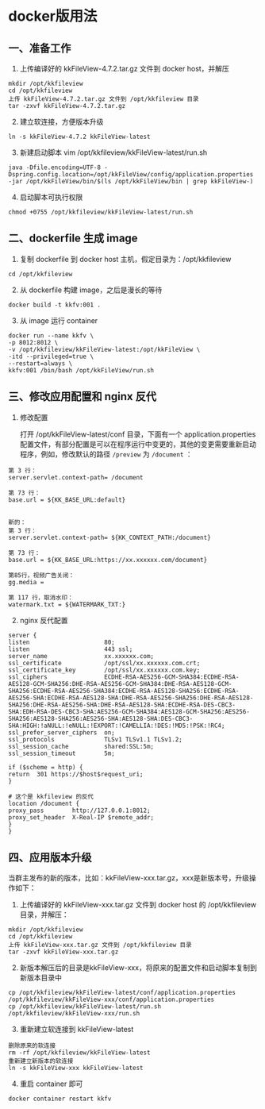 # docker版用法

## 一、准备工作

1. 上传编译好的 kkFileView-4.7.2.tar.gz 文件到 docker host，并解压

```
mkdir /opt/kkfileview
cd /opt/kkfileview
上传 kkFileView-4.7.2.tar.gz 文件到 /opt/kkfileview 目录
tar -zxvf kkFileView-4.7.2.tar.gz 
```

2. 建立软连接，方便版本升级

```
ln -s kkFileView-4.7.2 kkFileView-latest
```

3. 新建启动脚本 vim /opt/kkfileview/kkFileView-latest/run.sh

```
java -Dfile.encoding=UTF-8 -Dspring.config.location=/opt/kkFileView/config/application.properties -jar /opt/kkFileView/bin/$(ls /opt/kkFileView/bin | grep kkFileView-)
```

4. 启动脚本可执行权限

```
chmod +0755 /opt/kkfileview/kkFileView-latest/run.sh
```

## 二、dockerfile 生成 image

1. 复制 dockerfile 到 docker host 主机，假定目录为：/opt/kkfileview

```
cd /opt/kkfileview
```

2. 从 dockerfile 构建 image，之后是漫长的等待

```
docker build -t kkfv:001 .
```

3. 从 image 运行 container

```
docker run --name kkfv \
-p 8012:8012 \
-v /opt/kkfileview/kkFileView-latest:/opt/kkFileView \
-itd --privileged=true \
--restart=always \
kkfv:001 /bin/bash /opt/kkFileView/run.sh
```

## 三、修改应用配置和 nginx 反代

1. 修改配置

    打开 /opt/kkFileView-latest/conf 目录，下面有一个 application.properties 配置文件，有部分配置是可以在程序运行中变更的，其他的变更需要重新启动程序，例如，修改默认的路径 `/preview` 为 `/document` ：

```
第 3 行：
server.servlet.context-path= /document

第 73 行：
base.url = ${KK_BASE_URL:default}


新的：
第 3 行：
server.servlet.context-path= ${KK_CONTEXT_PATH:/document}

第 73 行：
base.url = ${KK_BASE_URL:https://xx.xxxxxx.com/document}

第85行，视频广告关闭：
gg.media = 

第 117 行，取消水印：
watermark.txt = ${WATERMARK_TXT:}
```


2. nginx 反代配置

```
server {
listen                     80;
listen                     443 ssl;
server_name                xx.xxxxxx.com;
ssl_certificate            /opt/ssl/xx.xxxxxx.com.crt;
ssl_certificate_key        /opt/ssl/xx.xxxxxx.com.key;
ssl_ciphers                ECDHE-RSA-AES256-GCM-SHA384:ECDHE-RSA-AES128-GCM-SHA256:DHE-RSA-AES256-GCM-SHA384:DHE-RSA-AES128-GCM-SHA256:ECDHE-RSA-AES256-SHA384:ECDHE-RSA-AES128-SHA256:ECDHE-RSA-AES256-SHA:ECDHE-RSA-AES128-SHA:DHE-RSA-AES256-SHA256:DHE-RSA-AES128-SHA256:DHE-RSA-AES256-SHA:DHE-RSA-AES128-SHA:ECDHE-RSA-DES-CBC3-SHA:EDH-RSA-DES-CBC3-SHA:AES256-GCM-SHA384:AES128-GCM-SHA256:AES256-SHA256:AES128-SHA256:AES256-SHA:AES128-SHA:DES-CBC3-SHA:HIGH:!aNULL:!eNULL:!EXPORT:!CAMELLIA:!DES:!MD5:!PSK:!RC4;
ssl_prefer_server_ciphers  on;
ssl_protocols              TLSv1 TLSv1.1 TLSv1.2;
ssl_session_cache          shared:SSL:5m;
ssl_session_timeout        5m;

if ($scheme = http) {
return  301 https://$host$request_uri;
}

# 这个是 kkfileview 的反代
location /document {
proxy_pass        http://127.0.0.1:8012;
proxy_set_header  X-Real-IP $remote_addr;
}
}
```

## 四、应用版本升级

当群主发布的新的版本，比如：kkFileView-xxx.tar.gz，xxx是新版本号，升级操作如下：

1. 上传编译好的 kkFileView-xxx.tar.gz 文件到 docker host 的 /opt/kkfileview 目录，并解压：

```
mkdir /opt/kkfileview
cd /opt/kkfileview
上传 kkFileView-xxx.tar.gz 文件到 /opt/kkfileview 目录
tar -zxvf kkFileView-xxx.tar.gz 
```

2. 新版本解压后的目录是kkFileView-xxx，将原来的配置文件和启动脚本复制到新版本目录中

```
cp /opt/kkfileview/kkFileView-latest/conf/application.properties /opt/kkfileview/kkFileView-xxx/conf/application.properties
cp /opt/kkfileview/kkFileView-latest/run.sh /opt/kkfileview/kkFileView-xxx/run.sh
```

3. 重新建立软连接到 kkFileView-latest

```
删除原来的软连接
rm -rf /opt/kkfileview/kkFileView-latest
重新建立新版本的软连接
ln -s kkFileView-xxx kkFileView-latest
```

4. 重启 container 即可

```
docker container restart kkfv
```